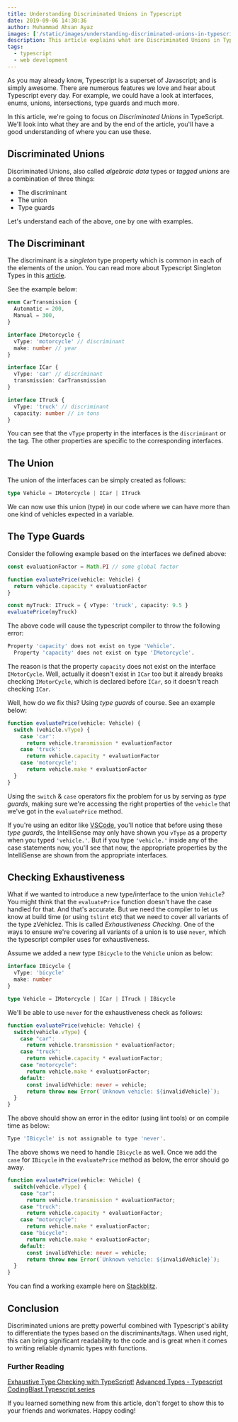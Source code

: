 ```yaml
---
title: Understanding Discriminated Unions in Typescript
date: 2019-09-06 14:30:36
author: Muhammad Ahsan Ayaz
images: ['/static/images/understanding-discriminated-unions-in-typescript/discriminated_unions.jpg']
description: This article explains what are Discriminated Unions in Typescript and how we can use them.
tags:
  - typescript
  - web development
---
```


As you may already know, Typescript is a superset of Javascript; and is simply awesome. There are numerous features we love and hear about Typescript every day. For example, we could have a look at interfaces, enums, unions, intersections, type guards and much more.

In this article, we're going to focus on _Discriminated Unions_ in TypeScript. We'll look into what they are and by the end of the article, you'll have a good understanding of where you can use these.

## Discriminated Unions

Discriminated Unions, also called _algebraic data_ types or _tagged unions_ are a combination of three things:

- The discriminant
- The union
- Type guards

Let's understand each of the above, one by one with examples.

## The Discriminant

The discriminant is a _singleton_ type property which is common in each of the elements of the union. You can read more about Typescript Singleton Types in this [article](https://medium.com/@tar.viturawong/using-typescripts-singleton-types-in-practice-f8b20b1ec3a6).

See the example below:

```typescript
enum CarTransmission {
  Automatic = 200,
  Manual = 300,
}

interface IMotorcycle {
  vType: 'motorcycle' // discriminant
  make: number // year
}

interface ICar {
  vType: 'car' // discriminant
  transmission: CarTransmission
}

interface ITruck {
  vType: 'truck' // discriminant
  capacity: number // in tons
}
```

You can see that the `vType` property in the interfaces is the `discriminant` or the tag. The other properties are specific to the corresponding interfaces.

## The Union

The union of the interfaces can be simply created as follows:

```typescript
type Vehicle = IMotorcycle | ICar | ITruck
```

We can now use this union (type) in our code where we can have more than one kind of vehicles expected in a variable.

## The Type Guards

Consider the following example based on the interfaces we defined above:

```typescript
const evaluationFactor = Math.PI // some global factor

function evaluatePrice(vehicle: Vehicle) {
  return vehicle.capacity * evaluationFactor
}

const myTruck: ITruck = { vType: 'truck', capacity: 9.5 }
evaluatePrice(myTruck)
```

The above code will cause the typescript compiler to throw the following error:

```bash
Property 'capacity' does not exist on type 'Vehicle'.
  Property 'capacity' does not exist on type 'IMotorcycle'.
```

The reason is that the property `capacity` does not exist on the interface `IMotorCycle`. Well, actually it doesn't exist in `ICar` too but it already breaks checking `IMotorCycle`, which is declared before `ICar`, so it doesn't reach checking `ICar`.

Well, how do we fix this? Using _type guards_ of course. See an example below:

```typescript
function evaluatePrice(vehicle: Vehicle) {
  switch (vehicle.vType) {
    case 'car':
      return vehicle.transmission * evaluationFactor
    case 'truck':
      return vehicle.capacity * evaluationFactor
    case 'motorcycle':
      return vehicle.make * evaluationFactor
  }
}
```

Using the `switch` & `case` operators fix the problem for us by serving as _type guards_, making sure we're accessing the right properties of the `vehicle` that we've got in the `evaluatePrice` method.

If you're using an editor like [VSCode](https://code.visualstudio.com/), you'll notice that before using these _type guards_, the IntelliSense may only have shown you `vType` as a property when you typed `'vehicle.'`. But if you type `'vehicle.'` inside any of the case statements now, you'll see that now, the appropriate properties by the IntelliSense are shown from the appropriate interfaces.

## Checking Exhaustiveness

What if we wanted to introduce a new type/interface to the union `Vehicle`? You might think that the `evaluatePrice` function doesn't have the case handled for that. And that's accurate. But we need the compiler to let us know at build time (or using `tslint` etc) that we need to cover all variants of the type zVehiclez. This is called _Exhaustiveness Checking_. One of the ways to ensure we're covering all variants of a union is to use `never`, which the typescript compiler uses for exhaustiveness.

Assume we added a new type `IBicycle` to the `Vehicle` union as below:

```typescript
interface IBicycle {
  vType: 'bicycle'
  make: number
}

type Vehicle = IMotorcycle | ICar | ITruck | IBicycle
```

We'll be able to use `never` for the exhaustiveness check as follows:

```typescript {9-11}
function evaluatePrice(vehicle: Vehicle) {
  switch(vehicle.vType) {
    case "car":
      return vehicle.transmission * evaluationFactor;
    case "truck":
      return vehicle.capacity * evaluationFactor;
    case "motorcycle":
      return vehicle.make * evaluationFactor;
    default:
      const invalidVehicle: never = vehicle;
      return throw new Error(`Unknown vehicle: ${invalidVehicle}`);
  }
}
```

The above should show an error in the editor (using lint tools) or on compile time as below:

```bash
Type 'IBicycle' is not assignable to type 'never'.
```

The above shows we need to handle `IBicycle` as well. Once we add the `case` for `IBicycle` in the `evaluatePrice` method as below, the error should go away.

```typescript {9,10}
function evaluatePrice(vehicle: Vehicle) {
  switch(vehicle.vType) {
    case "car":
      return vehicle.transmission * evaluationFactor;
    case "truck":
      return vehicle.capacity * evaluationFactor;
    case "motorcycle":
      return vehicle.make * evaluationFactor;
    case "bicycle":
      return vehicle.make * evaluationFactor;
    default:
      const invalidVehicle: never = vehicle;
      return throw new Error(`Unknown vehicle: ${invalidVehicle}`);
  }
}
```

You can find a working example here on [Stackblitz](https://stackblitz.com/edit/discriminated-unions-typescript).

## Conclusion

Discriminated unions are pretty powerful combined with Typescript's ability to differentiate the types based on the discriminants/tags. When used right, this can bring significant readability to the code and is great when it comes to writing reliable dynamic types with functions.

### Further Reading

[Exhaustive Type Checking with TypeScript!](https://dev.to/babak/exhaustive-type-checking-with-typescript-4l3f)
[Advanced Types - Typescript](https://www.typescriptlang.org/docs/handbook/advanced-types.html)
[CodingBlast Typescript series](https://codingblast.com/series/typescript/)

If you learned something new from this article, don't forget to show this to your friends and workmates. Happy coding!
